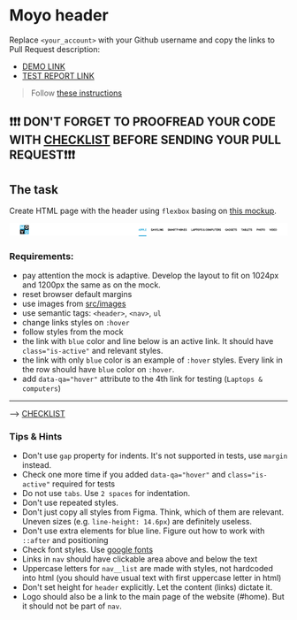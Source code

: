 # Moyo header
Replace `<your_account>` with your Github username and copy the links to Pull Request description:
- [DEMO LINK](https://Zad0rnik.github.io/layout_moyo-header/)
- [TEST REPORT LINK](https://Zad0rnik.github.io/layout_moyo-header/report/html_report/)

> Follow [these instructions](https://mate-academy.github.io/layout_task-guideline/#how-to-solve-the-layout-tasks-on-github)

## ❗️❗️❗️ DON'T FORGET TO PROOFREAD YOUR CODE WITH [CHECKLIST](https://github.com/mate-academy/layout_moyo-header/blob/master/checklist.md) BEFORE SENDING YOUR PULL REQUEST❗️❗️❗️

## The task
Create HTML page with the header using `flexbox` basing on [this mockup](https://www.figma.com/file/1sog2rmfyCjnVxkeZ3ptnc/MOYO-%2F-Header?node-id=0%3A1).

![screenshot](./references/header-example.png)

### Requirements:
- pay attention the mock is adaptive. Develop the layout to fit on 1024px and 1200px the same as on the mock.
- reset browser default margins
- use images from [src/images](src/images)
- use semantic tags: `<header>`, `<nav>`, `ul`
- change links styles on `:hover`
- follow styles from the mock
- the link with `blue` color and line below is an active link. It should have `class="is-active"` and relevant styles.
- the link with only `blue` color is an example of `:hover` styles. Every link in the row should have `blue` color on `:hover`.
- add `data-qa="hover"` attribute to the 4th link for testing (`Laptops & computers`)
---
--> [CHECKLIST](https://github.com/mate-academy/layout_moyo-header/blob/master/checklist.md)

### Tips & Hints
- Don't use `gap` property for indents. It's not supported in tests, use `margin` instead.
- Check one more time if you added `data-qa="hover"` and `class="is-active"`
required for tests
- Do not use `tabs`. Use `2 spaces` for indentation.
- Don't use repeated styles.
- Don't just copy all styles from Figma. Think, which of them are relevant.
Uneven sizes (e.g. `line-height: 14.6px`) are definitely useless.
- Don't use extra elements for blue line. Figure out how to work with `::after`
and positioning
- Check font styles. Use [google fonts](https://fonts.google.com/)
- Links in `nav` should have clickable area above and below the text
- Uppercase letters for `nav__list` are made with styles, not hardcoded into
html (you should have usual text with first uppercase letter in html)
- Don't set height for `header` explicitly. Let the content (links) dictate it.
- Logo should also be a link to the main page of the website (#home). But it
should not be part of `nav`.
